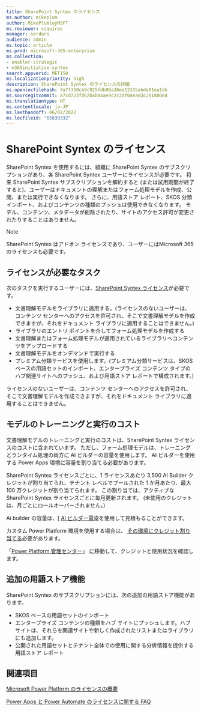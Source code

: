 ```yaml
---
title: SharePoint Syntex のライセンス
ms.author: mikeplum
author: MikePlumleyMSFT
ms.reviewer: ssquires
manager: serdars
audience: admin
ms.topic: article
ms.prod: microsoft-365-enterprise
ms.collection:
- enabler-strategic
- m365initiative-syntex
search.appverid: MET150
ms.localizationpriority: high
description: SharePoint Syntex のライセンスの詳細
ms.openlocfilehash: 7a7f310cb9c925fdb98a38ee12335abde91ea1db
ms.sourcegitcommit: a7cd723fd62b4b0aae9c2c2df04ead3c28180084
ms.translationtype: HT
ms.contentlocale: ja-JP
ms.lasthandoff: 06/02/2022
ms.locfileid: "65839332"
---
```

# <a name="licensing-for-sharepoint-syntex"></a>SharePoint Syntex のライセンス

SharePoint Syntex を使用するには、組織に SharePoint Syntex のサブスクリプションがあり、各 SharePoint Syntex ユーザーにライセンスが必要です。 将来 SharePoint Syntex サブスクリプションを解約すると (または試用期間が終了すると)、ユーザーはドキュメントの理解またはフォーム処理モデルを作成、公開、または実行できなくなります。 さらに、用語ストア レポート、SKOS 分類インポート、およびコンテンツの種類のプッシュは使用できなくなります。 モデル、コンテンツ、メタデータが削除されたり、サイトのアクセス許可が変更されたりすることはありません。
 
> [!NOTE] 
> SharePoint Syntex はアドオン ライセンスであり、ユーザーにはMicrosoft 365のライセンスも必要です。
 
## <a name="tasks-requiring-a-license"></a>ライセンスが必要なタスク
 
次のタスクを実行するユーザーには、[SharePoint Syntex ライセンス](https://www.microsoft.com/microsoft-365/enterprise/sharepoint-syntex)が必要です。
 
- 文書理解モデルをライブラリに適用する。(ライセンスのないユーザーは、コンテンツ センターへのアクセスを許可され、そこで文書理解モデルを作成できますが、それをドキュメント ライブラリに適用することはできません。)
- ライブラリのエントリ ポイントを介してフォーム処理モデルを作成する
- 文書理解またはフォーム処理モデルが適用されているライブラリへコンテンツをアップロードする
- 文書理解モデルをオンデマンドで実行する
- プレミアム分類サービスを使用します。(プレミアム分類サービスは、SKOS ベースの用語セットのインポート、エンタープライズ コンテンツ タイプのハブ関連サイトへのプッシュ、および用語ストア レポートで構成されます。)

ライセンスのないユーザーは、コンテンツ センターへのアクセスを許可され、そこで文書理解モデルを作成できますが、それをドキュメント ライブラリに適用することはできません。
 
## <a name="cost-of-training-and-running-models"></a>モデルのトレーニングと実行のコスト
 
文書理解モデルのトレーニングと実行のコストは、SharePoint Syntex ライセンスのコストに含まれています。 ただし、フォーム処理モデルは、トレーニングとランタイム処理の両方に AI ビルダーの容量を使用します。 AI ビルダーを使用する Power Apps 環境に容量を割り当てる必要があります。

SharePoint Syntex ライセンスごとに、1 ライセンスあたり 3,500 AI Builder クレジットが割り当てられ、テナント レベルでプールされた 1 か月あたり、最大 100 万クレジットが割り当てられます。 この割り当ては、アクティブな SharePoint Syntex ライセンスごとに毎月更新されます。 (未使用のクレジットは、月ごとにロールオーバーされません。) 

Ai builder の容量は、[ [AI ビルダー電卓](https://powerapps.microsoft.com/ai-builder-calculator)を使用して見積もることができます。

カスタム Power Platform 環境を使用する場合は、 [その環境にクレジット割り当てる](/power-platform/admin/capacity-add-on)必要があります。

「[Power Platform 管理センター](https://admin.powerplatform.microsoft.com/resources/capacity)」 に移動して、クレジットと使用状況を確認します。
  
## <a name="additional-term-store-features"></a>追加の用語ストア機能
 
SharePoint Syntex のサブスクリプションには、次の追加の用語ストア機能があります。
 
- SKOS ベースの用語セットのインポート
- エンタープライズ コンテンツの種類をハブ サイトにプッシュします。ハブ サイトは、それらを関連サイトや新しく作成されたリストまたはライブラリにも追加します。
- 公開された用語セットとテナント全体での使用に関する分析情報を提供する用語ストア レポート


## <a name="see-also"></a>関連項目

[Microsoft Power Platform のライセンスの概要](/power-platform/admin/pricing-billing-skus)

[Power Apps と Power Automate のライセンスに関する FAQ](/power-platform/admin/powerapps-flow-licensing-faq)
